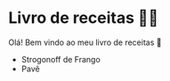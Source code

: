 # Livro de receitas :woman_cook:

Olá! Bem vindo ao meu livro de receitas :wave:

* Strogonoff de Frango 
* Pavê